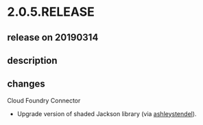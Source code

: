 # 2.0.5.RELEASE

## release on 20190314
## description
## changes
Cloud Foundry Connector

* Upgrade version of shaded Jackson library (via <a href="https://github.com/ashleystendel">ashleystendel</a>).

